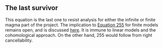 ## The last survivor

This equation is the last one to resist analysis for either the infinite or finite magma part of the project.  The implication to [Equation 255](https://teorth.github.io/equational_theories/implications/?255&finite) for finite models remains open, and is discussed [here](https://leanprover.zulipchat.com/#narrow/channel/458659-Equational/topic/FINITE.3A.20677.20-.3E.20255).  It is immune to linear models and the cohomological approach.  On the other hand, 255 would follow from right cancellability.
